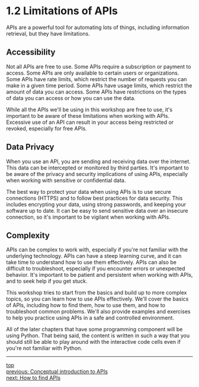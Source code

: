 # 1.2 Limitations of APIs

APIs are a powerful tool for automating lots of things, including information retrieval, but they have limitations.

## Accessibility

Not all APIs are free to use. Some APIs require a subscription or payment to access. Some APIs are only available to certain users or organizations. Some APIs have rate limits, which restrict the number of requests you can make in a given time period. Some APIs have usage limits, which restrict the amount of data you can access. Some APIs have restrictions on the types of data you can access or how you can use the data.

While all the APIs we'll be using in this workshop are free to use, it's important to be aware of these limitations when working with APIs. Excessive use of an API can result in your access being restricted or revoked, especially for free APIs.

## Data Privacy

When you use an API, you are sending and receiving data over the internet. This data can be intercepted or monitored by third parties. It's important to be aware of the privacy and security implications of using APIs, especially when working with sensitive or confidential data.

The best way to protect your data when using APIs is to use secure connections (HTTPS) and to follow best practices for data security. This includes encrypting your data, using strong passwords, and keeping your software up to date. It can be easy to send sensitive data over an insecure connection, so it's important to be vigilant when working with APIs.

## Complexity

APIs can be complex to work with, especially if you're not familiar with the underlying technology. APIs can have a steep learning curve, and it can take time to understand how to use them effectively. APIs can also be difficult to troubleshoot, especially if you encounter errors or unexpected behavior. It's important to be patient and persistent when working with APIs, and to seek help if you get stuck.

This workshop tries to start from the basics and build up to more complex topics, so you can learn how to use APIs effectively. We'll cover the basics of APIs, including how to find them, how to use them, and how to troubleshoot common problems. We'll also provide examples and exercises to help you practice using APIs in a safe and controlled environment.

All of the later chapters that have some programming component will be using Python. That being said, the content is written in such a way that you should still be able to play around with the interactive code cells even if you're not familiar with Python.

---
[top](../README.md#table-of-contents)<br/>
[previous: Conceptual introduction to APIs](1-1-conceptual-introduction.md)<br/>
[next: How to find APIs](1-3-finding-apis.md)<br/>